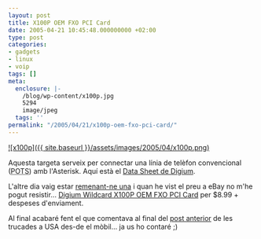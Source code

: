 ```yaml
---
layout: post
title: X100P OEM FXO PCI Card
date: 2005-04-21 10:45:48.000000000 +02:00
type: post
categories:
- gadgets
- linux
- voip
tags: []
meta:
  enclosure: |-
    /blog/wp-content/x100p.jpg
    5294
    image/jpeg
  tags: ''
permalink: "/2005/04/21/x100p-oem-fxo-pci-card/"
---
```

[![x100p]({{ site.baseurl }}/assets/images/2005/04/x100p.png)](http://cgi.ebay.com/ws/eBayISAPI.dll?ViewItem&category=61841&item=5768566449&rd=1&ssPageName=WDVW)

Aquesta targeta serveix per connectar una línia de telèfon convencional (<acronym title="Plain Old Telephone System">POTS</acronym>) amb l'Asterisk. Aquí està el [Data Sheet de Digium](http://www.digium.com/downloads/product_sheets/X100P.pdf).

L'altre dia vaig estar [remenant-ne una](/photos/file/albums/moblog/2005/Apr/200504192149_01282.jpg&page=2) i quan he vist el preu a eBay no m'he pogut resistir... [Digium Wildcard X100P OEM FXO PCI Card](http://cgi.ebay.com/ws/eBayISAPI.dll?ViewItem&category=61841&item=5768566449&rd=1&ssPageName=WDVW) per $8.99 + despeses d'enviament.

Al final acabaré fent el que comentava al final del [post anterior](/blog/2005/04/21/asterisk-voipjet/) de les trucades a USA des-de el mòbil... ja us ho contaré ;)


